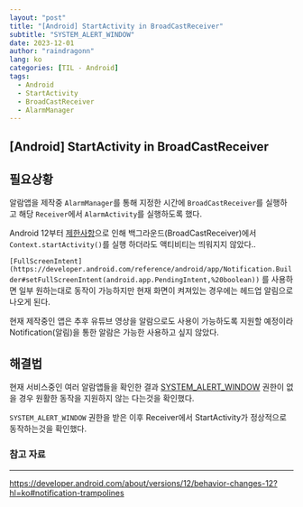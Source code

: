 ```yaml
---
layout: "post"
title: "[Android] StartActivity in BroadCastReceiver"
subtitle: "SYSTEM_ALERT_WINDOW"
date: 2023-12-01
author: "raindragonn"
lang: ko
categories: [TIL - Android]
tags:
  - Android
  - StartActivity
  - BroadCastReceiver
  - AlarmManager
---
```


## [Android] StartActivity in BroadCastReceiver

## 필요상황

알람앱을 제작중 `AlarmManager`를 통해 지정한 시간에 `BroadCastReceiver`를 실행하고 해당 `Receiver`에서 `AlarmActivity`를 실행하도록 했다.

Android 12부터 [제한사항](https://developer.android.com/about/versions/12/behavior-changes-12?hl=ko#notification-trampolines)으로 인해 백그라운드(BroadCastReceiver)에서 `Context.startActivity()`를 실행 하더라도 액티비티는 띄워지지 않았다..

`[FullScreenIntent](https://developer.android.com/reference/android/app/Notification.Builder#setFullScreenIntent(android.app.PendingIntent,%20boolean))` 를 사용하면 일부 원하는대로 동작이 가능하지만 현재 화면이 켜져있는 경우에는 헤드업 알림으로 나오게 된다.

현재 제작중인 앱은 추후 유튜브 영상을 알람으로도 사용이 가능하도록 지원할 예정이라 Notification(알림)을 통한 알람은 가능한 사용하고 싶지 않았다.

## 해결법

현재 서비스중인 여러 알람앱들을 확인한 결과 [SYSTEM_ALERT_WINDOW](https://developer.android.com/reference/android/Manifest.permission#SYSTEM_ALERT_WINDOW) 권한이 없을 경우 원활한 동작을 지원하지 않는 다는것을 확인했다.

`SYSTEM_ALERT_WINDOW` 권한을 받은 이후 Receiver에서 StartActivity가 정상적으로 동작하는것을 확인했다.

### 참고 자료

---

https://developer.android.com/about/versions/12/behavior-changes-12?hl=ko#notification-trampolines